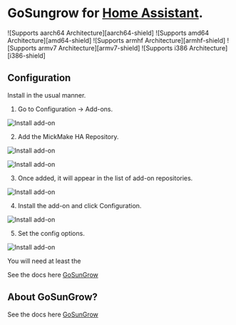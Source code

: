 # GoSungrow for [Home Assistant](https://www.home-assistant.io/).

![Supports aarch64 Architecture][aarch64-shield] ![Supports amd64 Architecture][amd64-shield] ![Supports armhf Architecture][armhf-shield] ![Supports armv7 Architecture][armv7-shield] ![Supports i386 Architecture][i386-shield]


## Configuration
Install in the usual manner.

1. Go to Configuration -> Add-ons.

![Install add-on](https://github.com/MickMake/HomeAssistantAddons/raw/main/GoSungrow/ScreenShot1.png)

2. Add the MickMake HA Repository.

![Install add-on](https://github.com/MickMake/HomeAssistantAddons/raw/main/GoSungrow/ScreenShot2.png)

![Install add-on](https://github.com/MickMake/HomeAssistantAddons/raw/main/GoSungrow/ScreenShot3.png)

3. Once added, it will appear in the list of add-on repositories.

![Install add-on](https://github.com/MickMake/HomeAssistantAddons/raw/main/GoSungrow/ScreenShot4.png)

4. Install the add-on and click Configuration.

![Install add-on](https://github.com/MickMake/HomeAssistantAddons/raw/main/GoSungrow/ScreenShot5.png)

5. Set the config options.

![Install add-on](https://github.com/MickMake/HomeAssistantAddons/raw/main/GoSungrow/ScreenShot6.png)

You will need at least the

See the docs here [GoSunGrow](https://github.com/MickMake/HomeAssistantAddons/GoSungrow/blob/master/DOCS.md?raw=true)


## About GoSunGrow?
See the docs here [GoSunGrow](https://github.com/MickMake/GoSunGrow/)
